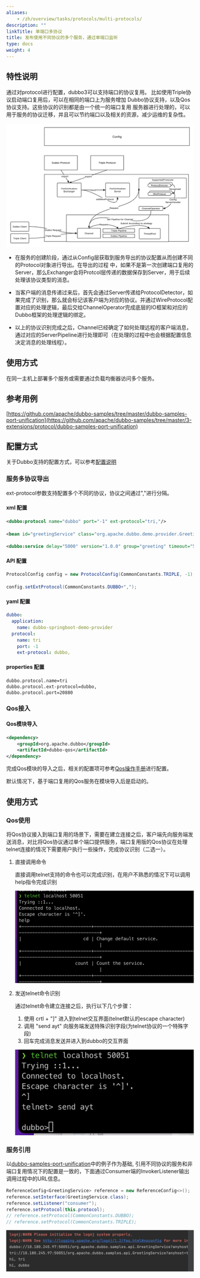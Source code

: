 ```yaml
---
aliases:
    - /zh/overview/tasks/protocols/multi-protocols/
description: ""
linkTitle: 单端口多协议
title: 发布使用不同协议的多个服务，通过单端口监听
type: docs
weight: 4
---
```




## 特性说明
通过对protocol进行配置，dubbo3可以支持端口的协议复用。
比如使用Triple协议启动端口复用后，可以在相同的端口上为服务增加
Dubbo协议支持，以及Qos协议支持。这些协议的识别都是由一个统一的端口复用
服务器进行处理的，可以用于服务的协议迁移，并且可以节约端口以及相关的资源，减少运维的复杂性。

![pu-server-image1](/imgs/blog/pu-server/pu-server-flow.png)

- 在服务的创建阶段，通过从Config层获取到服务导出的协议配置从而创建不同的Protocol对象进行导出。在导出的过程
中，如果不是第一次创建端口复用的Server，那么Exchanger会将Protcol层传递的数据保存到Server，用于后续处理该协议类型的消息。

- 当客户端的消息传递过来后，首先会通过Server传递给ProtocolDetector，如果完成了识别，那么就会标记该客户端为对应的协议。并通过WireProtocol配置对应的处理逻辑，最后交给ChannelOperator完成底层的IO框架和对应的Dubbo框架的处理逻辑的绑定。

- 以上的协议识别完成之后，Channel已经确定了如何处理远程的客户端消息，通过对应的ServerPipeline进行处理即可（在处理的过程中也会根据配置信息决定消息的处理线程）。

## 使用方式
在同一主机上部署多个服务或需要通过负载均衡器访问多个服务。

## 参考用例
[https://github.com/apache/dubbo-samples/tree/master/dubbo-samples-port-unification](https://github.com/apache/dubbo-samples/tree/master/3-extensions/protocol/dubbo-samples-port-unification)


## 配置方式

关于Dubbo支持的配置方式，可以参考[配置说明](/zh-cn/overview/mannual/java-sdk/reference-manual/config/)

### 服务多协议导出

ext-protocol参数支持配置多个不同的协议，协议之间通过","进行分隔。

#### xml 配置

```xml
<dubbo:protocol name="dubbo" port="-1" ext-protocol="tri,"/>

<bean id="greetingService" class="org.apache.dubbo.demo.provider.GreetingServiceImpl"/>

<dubbo:service delay="5000" version="1.0.0" group="greeting" timeout="5000" interface="org.apache.dubbo.demo.GreetingService" ref="greetingService" protocol="dubbo"/>

```

#### API 配置

```java
ProtocolConfig config = new ProtocolConfig(CommonConstants.TRIPLE, -1);

config.setExtProtocol(CommonConstants.DUBBO+",");
```

#### yaml 配置

``` yaml
dubbo:
  application:
    name: dubbo-springboot-demo-provider
  protocol:
    name: tri
    port: -1
    ext-protocol: dubbo,
```

#### properties 配置
```properties
dubbo.protocol.name=tri
dubbo.protocol.ext-protocol=dubbo,
dubbo.protocol.port=20880
```

### Qos接入

#### Qos模块导入

```xml
<dependency>
    <groupId>org.apache.dubbo</groupId>
    <artifactId>dubbo-qos</artifactId>
</dependency>
```

完成Qos模块的导入之后，相关的配置项可参考[Qos操作手册](/zh-cn/overview/mannual/java-sdk/reference-manual/qos/overview/)进行配置。

默认情况下，基于端口复用的Qos服务在模块导入后是启动的。

## 使用方式

### Qos使用

将Qos协议接入到端口复用的场景下，需要在建立连接之后，客户端先向服务端发送消息，对比将Qos协议通过单个端口提供服务，端口复用版的Qos协议在处理telnet连接的情况下需要用户执行一些操作，完成协议识别（二选一）。

1. 直接调用命令

    直接调用telnet支持的命令也可以完成识别，在用户不熟悉的情况下可以调用help指令完成识别

    ![pu-server-image2](/imgs/blog/pu-server/qos-telnet-directcall.png)

2. 发送telnet命令识别

   通过telnet命令建立连接之后，执行以下几个步骤：

   1. 使用 crtl + "]" 进入到telnet交互界面(telnet默认的escape character)
   2. 调用 "send ayt" 向服务端发送特殊识别字段(为telnet协议的一个特殊字段)
   3. 回车完成消息发送并进入到dubbo的交互界面

   ![pu-server-imgs3](/imgs/blog/pu-server/qos-telnet-sendayt.png)


### 服务引用

以[dubbo-samples-port-unification](https://github.com/apache/dubbo-samples/tree/master/3-extensions/protocol/dubbo-samples-port-unification)中的例子作为基础, 引用不同协议的服务和非端口复用情况下的配置是一致的，下面通过Consumer端的InvokerListener输出调用过程中的URL信息。

```java
ReferenceConfig<GreetingService> reference = new ReferenceConfig<>();
reference.setInterface(GreetingService.class);
reference.setListener("consumer");
reference.setProtocol(this.protocol);
// reference.setProtocol(CommonConstants.DUBBO);
// reference.setProtocol(CommonConstants.TRIPLE);
```

![pu-server-imgs4](/imgs/blog/pu-server/reference-service.png)
